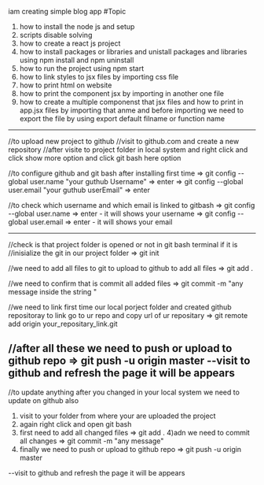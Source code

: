 iam creating simple blog app
#Topic
1) how to install the node js and setup
2) scripts disable solving
3) how to create a react js project
4) how to install packages or libraries and unistall packages and libraries using npm install and npm uninstall
5) how to run the project using npm start
7) how to link styles to jsx files by importing css file
8) how to print html on website 
9) how to print the component jsx by importing in another one file
11) how to create a multiple componenst that jsx files and how to print in app.jsx files by importing that anme and before importing we need to export the file by using export default filname or function name

---------------------------------------------------------------------------------------

//to upload new project to github
//visit to github.com and create a new repository
//after visite to project folder in local system and right click and click show more option and click git bash here option

//to configure github and git bash after installing first time
 => git config --global user.name "your guthub Username" => enter
 => git config --global user.email "your guthub userEmail" => enter

 //to check which username and which email is linked to gitbash
 => git config --global user.name => enter - it will shows your username
 => git config --global user.email => enter -  it will shows your email

--------------------------------------------------------------------------


//check is that project folder is opened or not in git bash terminal if it is
//inisialize the git in our project folder
    => git init

//we need to add all files to git to upload to github to add all files
   => git add .

//we need to confirm that is commit all added files
  => git commit -m "any message inside the string "

//we need to link first time our local porject folder and created github repositoray to link go to ur repo and copy url of ur repositary
  => git remote add origin your_repositary_link.git

//after all these we need to push or upload to github repo
  => git push -u origin master
--visit to github and refresh the page it will be appears
------------------------------------------------------------------------


  //to update anything after you changed in your local system  we need to update on github also

  1) visit to your folder from where your are uploaded the project
  2) again right click and open git bash
  3) first need to add all changed files
    => git add .
  4)adn we need to commit all changes
    => git commit -m "any message"
 5) finally we need to push or upload to github repo
   => git push -u origin master

   --visit to github and refresh the page it will be appears
